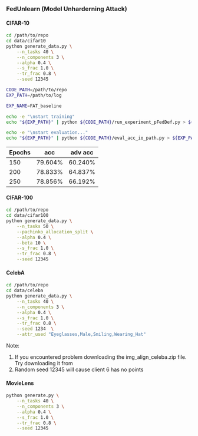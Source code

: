 ### FedUnlearn (Model Unharderning Attack)

#### CIFAR-10

``` bash
cd /path/to/repo
cd data/cifar10
python generate_data.py \
    --n_tasks 40 \
    --n_components 3 \
    --alpha 0.4 \
    --s_frac 1.0 \
    --tr_frac 0.8 \
    --seed 12345
```

```bash
CODE_PATH=/path/to/repo
EXP_PATH=/path/to/log

EXP_NAME=FAT_baseline

echo -e "\nstart training"
echo "${EXP_PATH}" | python ${CODE_PATH}/run_experiment_pFedDef.py > ${EXP_PATH}/training_log

echo -e "\nstart evaluation..."
echo "${EXP_PATH}" | python ${CODE_PATH}/eval_acc_io_path.py > ${EXP_PATH}/eval_log
```

|      Epochs        | acc               |    adv acc        | 
| ------------------ | ----------------- | ----------------- | 
| 150                | 79.604%           | 60.240%           |
| 200                | 78.833%           | 64.837%           |
| 250                | 78.856%           | 66.192%           |


#### CIFAR-100

``` bash
cd /path/to/repo
cd data/cifar100
python generate_data.py \
    --n_tasks 50 \
    --pachinko_allocation_split \
    --alpha 0.4 \
    --beta 10 \
    --s_frac 1.0 \
    --tr_frac 0.8 \
    --seed 12345
```

#### CelebA

``` bash
cd /path/to/repo
cd data/celeba
python generate_data.py \
    --n_tasks 40 \
    --n_components 3 \
    --alpha 0.4 \
    --s_frac 1.0 \
    --tr_frac 0.8 \
    --seed 1234  \
    --attr_used "Eyeglasses,Male,Smiling,Wearing_Hat"
```

Note: 
1. If you encountered problem downloading the img_align_celeba.zip file. Try downloading it from
2. Random seed 12345 will cause client 6 has no points


#### MovieLens
``` bash
python generate.py \
    --n_tasks 40 \
    --n_components 3 \
    --alpha 0.4 \
    --s_frac 1.0 \
    --tr_frac 0.8 \
    --seed 12345 
```